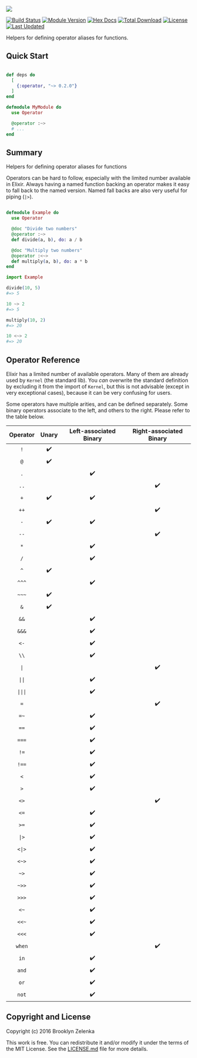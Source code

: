 ![](https://raw.githubusercontent.com/expede/operator/master/brand/logo.png)

[![Build Status](https://travis-ci.org/expede/operator.svg?branch=master)](https://travis-ci.org/expede/operator)
[![Module Version](https://img.shields.io/hexpm/v/operator.svg)](https://hex.pm/packages/operator)
[![Hex Docs](https://img.shields.io/badge/hex-docs-lightgreen.svg)](https://hexdocs.pm/operator/)
[![Total Download](https://img.shields.io/hexpm/dt/operator.svg)](https://hex.pm/packages/operator)
[![License](https://img.shields.io/hexpm/l/operator.svg)](https://github.com/expede/operator/blob/master/LICENSE.md)
[![Last Updated](https://img.shields.io/github/last-commit/expede/operator.svg)](https://github.com/expede/operator/commits/master)

Helpers for defining operator aliases for functions.

## Quick Start

```elixir

def deps do
  [
    {:operator, "~> 0.2.0"}
  ]
end

defmodule MyModule do
  use Operator

  @operator :~>
  # ...
end
```

## Summary

Helpers for defining operator aliases for functions

Operators can be hard to follow, especially with the limited number available
in Elixir. Always having a named function backing an operator makes it easy to
fall back to the named version. Named fall backs are also very useful for
piping (`|>`).

```elixir

defmodule Example do
  use Operator

  @doc "Divide two numbers"
  @operator :~>
  def divide(a, b), do: a / b

  @doc "Multiply two numbers"
  @operator :<~>
  def multiply(a, b), do: a * b
end

import Example

divide(10, 5)
#=> 5

10 ~> 2
#=> 5

multiply(10, 2)
#=> 20

10 <~> 2
#=> 20

```

## Operator Reference

Elixir has a limited number of available operators. Many of them are already used
by `Kernel` (the standard lib). You _can_ overwrite the standard definition
by excluding it from the import of `Kernel`, but this is not advisable
(except in very exceptional cases), because it can be very confusing for users.

Some operators have multiple arities, and can be defined separately.
Some binary operators associate to the left, and others to the right.
Please refer to the table below.

| Operator | Unary              | Left-associated Binary | Right-associated Binary |
|:--------:|:------------------:|:----------------------:|:-----------------------:|
| `!`      | :heavy_check_mark: |                        |                         |
| `@`      | :heavy_check_mark: |                        |                         |
| `.`      |                    | :heavy_check_mark:     |                         |
| `..`     |                    |                        | :heavy_check_mark:      |
| `+`      | :heavy_check_mark: | :heavy_check_mark:     |                         |
| `++`     |                    |                        | :heavy_check_mark:      |
| `-`      | :heavy_check_mark: | :heavy_check_mark:     |                         |
| `--`     |                    |                        | :heavy_check_mark:      |
| `*`      |                    | :heavy_check_mark:     |                         |
| `/`      |                    | :heavy_check_mark:     |                         |
| `^`      | :heavy_check_mark: |                        |                         |
| `^^^`    |                    | :heavy_check_mark:     |                         |
| `~~~`    | :heavy_check_mark: |                        |                         |
| `&`      | :heavy_check_mark: |                        |                         |
| `&&`     |                    | :heavy_check_mark:     |                         |
| `&&&`    |                    | :heavy_check_mark:     |                         |
| `<-`     |                    | :heavy_check_mark:     |                         |
| `\\`     |                    | :heavy_check_mark:     |                         |
| `\|`     |                    |                        | :heavy_check_mark:      |
| `\|\|`   |                    | :heavy_check_mark:     |                         |
| `\|\|\|` |                    | :heavy_check_mark:     |                         |
| `=`      |                    |                        | :heavy_check_mark:      |
| `=~`     |                    | :heavy_check_mark:     |                         |
| `==`     |                    | :heavy_check_mark:     |                         |
| `===`    |                    | :heavy_check_mark:     |                         |
| `!=`     |                    | :heavy_check_mark:     |                         |
| `!==`    |                    | :heavy_check_mark:     |                         |
| `<`      |                    | :heavy_check_mark:     |                         |
| `>`      |                    | :heavy_check_mark:     |                         |
| `<>`     |                    |                        | :heavy_check_mark:      |
| `<=`     |                    | :heavy_check_mark:     |                         |
| `>=`     |                    | :heavy_check_mark:     |                         |
| `\|>`    |                    | :heavy_check_mark:     |                         |
| `<\|>`   |                    | :heavy_check_mark:     |                         |
| `<~>`    |                    | :heavy_check_mark:     |                         |
| `~>`     |                    | :heavy_check_mark:     |                         |
| `~>>`    |                    | :heavy_check_mark:     |                         |
| `>>>`    |                    | :heavy_check_mark:     |                         |
| `<~`     |                    | :heavy_check_mark:     |                         |
| `<<~`    |                    | :heavy_check_mark:     |                         |
| `<<<`    |                    | :heavy_check_mark:     |                         |
| `when`   |                    |                        | :heavy_check_mark:      |
| `in`     |                    | :heavy_check_mark:     |                         |
| `and`    |                    | :heavy_check_mark:     |                         |
| `or`     |                    | :heavy_check_mark:     |                         |
| `not`    |                    | :heavy_check_mark:     |                         |


## Copyright and License

Copyright (c) 2016 Brooklyn Zelenka

This work is free. You can redistribute it and/or modify it under the
terms of the MIT License. See the [LICENSE.md](./LICENSE.md) file for more details.
